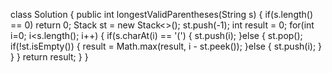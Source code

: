 class Solution {
public int longestValidParentheses(String s) {
if(s.length() == 0) return 0;
Stack<Integer> st = new Stack<>();
st.push(-1);
int result = 0;
for(int i=0; i<s.length(); i++) {
if(s.charAt(i) == '(') {
st.push(i);
}else {
st.pop();
if(!st.isEmpty()) {
result = Math.max(result, i - st.peek());
}else {
st.push(i);
}
}
}
return result;
}
}